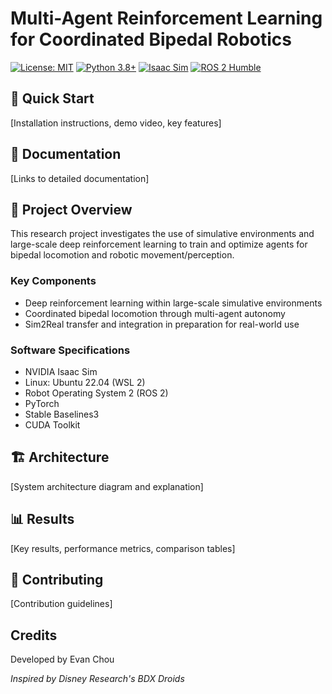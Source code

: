 # Multi-Agent Reinforcement Learning for Coordinated Bipedal Robotics

[![License: MIT](https://img.shields.io/badge/License-MIT-yellow.svg)](https://opensource.org/licenses/MIT)
[![Python 3.8+](https://img.shields.io/badge/python-3.8+-blue.svg)](https://www.python.org/downloads/)
[![Isaac Sim](https://img.shields.io/badge/Isaac%Sim-4.5-76B900?logo=nvidia&logoColor=white)](https://developer.nvidia.com/isaac/sim)
[![ROS 2 Humble](https://img.shields.io/badge/ROS%202-Humble-blue.svg)](https://docs.ros.org/en/humble/)

## 🚀 Quick Start
[Installation instructions, demo video, key features]

## 📖 Documentation
[Links to detailed documentation]

## 🎯 Project Overview

This research project investigates the use of simulative environments and large-scale deep reinforcement learning to train and optimize agents for bipedal locomotion and robotic movement/perception.

### Key Components

- Deep reinforcement learning within large-scale simulative environments
- Coordinated bipedal locomotion through multi-agent autonomy
- Sim2Real transfer and integration in preparation for real-world use

### Software Specifications

- NVIDIA Isaac Sim
- Linux: Ubuntu 22.04 (WSL 2)
- Robot Operating System 2 (ROS 2)
- PyTorch
- Stable Baselines3
- CUDA Toolkit

## 🏗️ Architecture
[System architecture diagram and explanation]

## 📊 Results
[Key results, performance metrics, comparison tables]

## 🤝 Contributing
[Contribution guidelines]

## Credits

Developed by Evan Chou

*Inspired by Disney Research's BDX Droids*
